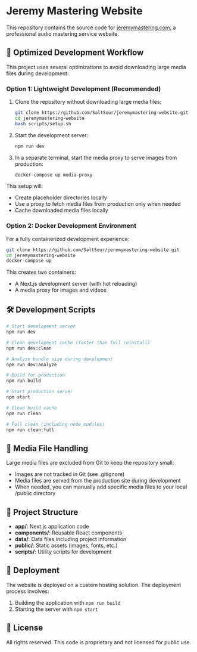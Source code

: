 # Jeremy Mastering Website

This repository contains the source code for [jeremymastering.com](https://jeremymastering.com), a professional audio mastering service website.

## 🚀 Optimized Development Workflow

This project uses several optimizations to avoid downloading large media files during development:

### Option 1: Lightweight Development (Recommended)

1. Clone the repository without downloading large media files:
   ```bash
   git clone https://github.com/SaltSour/jeremymastering-website.git
   cd jeremymastering-website
   bash scripts/setup.sh
   ```

2. Start the development server:
   ```bash
   npm run dev
   ```

3. In a separate terminal, start the media proxy to serve images from production:
   ```bash
   docker-compose up media-proxy
   ```

This setup will:
- Create placeholder directories locally
- Use a proxy to fetch media files from production only when needed
- Cache downloaded media files locally

### Option 2: Docker Development Environment

For a fully containerized development experience:

```bash
git clone https://github.com/SaltSour/jeremymastering-website.git
cd jeremymastering-website
docker-compose up
```

This creates two containers:
- A Next.js development server (with hot reloading)
- A media proxy for images and videos

## 🛠️ Development Scripts

```bash
# Start development server
npm run dev

# Clean development cache (faster than full reinstall)
npm run dev:clean

# Analyze bundle size during development
npm run dev:analyze

# Build for production
npm run build

# Start production server
npm start

# Clean build cache
npm run clean

# Full clean (including node_modules)
npm run clean:full
```

## 💾 Media File Handling

Large media files are excluded from Git to keep the repository small:
- Images are not tracked in Git (see .gitignore)
- Media files are served from the production site during development
- When needed, you can manually add specific media files to your local /public directory

## 📂 Project Structure

- **app/**: Next.js application code
- **components/**: Reusable React components
- **data/**: Data files including project information
- **public/**: Static assets (images, fonts, etc.)
- **scripts/**: Utility scripts for development

## 🚢 Deployment

The website is deployed on a custom hosting solution. The deployment process involves:

1. Building the application with `npm run build`
2. Starting the server with `npm start`

## 📄 License

All rights reserved. This code is proprietary and not licensed for public use.